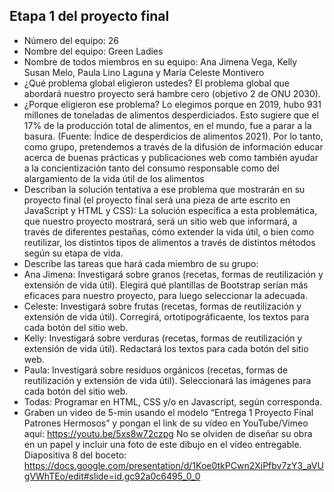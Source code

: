 ## Etapa 1 del proyecto final

- Número del equipo: 26
- Nombre del equipo: Green Ladies
- Nombre de todos miembros en su equipo: Ana Jimena Vega, Kelly Susan Melo, Paula Lino Laguna y María Celeste Montivero
- ¿Qué problema global eligieron ustedes? El problema global que abordará nuestro proyecto será hambre cero (objetivo 2 de ONU 2030).
- ¿Porque eligieron ese problema? Lo elegimos porque en 2019, hubo 931 millones de toneladas de alimentos desperdiciados. Esto sugiere que el 17% de la producción total de alimentos, en el mundo, fue a parar a la basura. (Fuente: Índice de desperdicios de alimentos 2021). Por lo tanto, como grupo, pretendemos a través de la difusión de información educar acerca de buenas prácticas y publicaciones web como también ayudar a la concientización tanto del consumo responsable como del alargamiento de la vida útil de los alimentos
- Describan la solución tentativa a ese problema que mostrarán en su proyecto final (el proyecto final será una pieza de arte escrito en JavaScript y HTML y CSS): La solución específica a esta problemática, que nuestro proyecto mostrará, será un sitio web que informará, a través de diferentes pestañas, cómo extender la vida útil, o bien como reutilizar, los distintos tipos de alimentos a través de distintos métodos según su etapa de vida.
- Describe las tareas que hará cada miembro de su grupo:
- Ana Jimena: Investigará sobre granos (recetas, formas de reutilización y extensión de vida útil). Elegirá qué plantillas de Bootstrap serían más eficaces para nuestro proyecto, para luego seleccionar la adecuada.
- Celeste:  Investigará sobre frutas (recetas, formas de reutilización y extensión de vida útil). Corregirá, ortotipográficaente, los textos para cada botón del sitio web.
- Kelly: Investigará sobre verduras (recetas, formas de reutilización y extensión de vida útil). Redactará los textos para cada botón del sitio web.
- Paula:  Investigará sobre residuos orgánicos (recetas, formas de reutilización y extensión de vida útil). Seleccionará las imágenes para cada botón del sitio web.
- Todas: Programar en HTML, CSS y/o en Javascript, según corresponda.
- Graben un video de 5-min usando el modelo “Entrega 1 Proyecto Final Patrones Hermosos” y pongan el link de su vídeo en YouTube/Vimeo aquí: https://youtu.be/5xs8w72czpg
No se olviden de diseñar su obra en un papel y incluir una foto de este dibujo en el vídeo entregable. Diapositiva 8 del boceto: https://docs.google.com/presentation/d/1Koe0tkPCwn2XjPfbv7zY3_aVUgVWhTEo/edit#slide=id.gc92a0c6495_0_0
